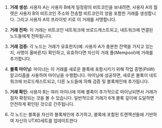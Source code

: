 1. **거래 생성:** 사용자 A는 사용자 B에게 일정량의 비트코인을 보내려면, 사용자 A의 월렛은 사용자 B의 비트코인 주소와 전송할 비트코인의 양을 포함한 거래를 생성합니다. 그리고 사용자 A의 프라이빗 키로 이 거래를 서명합니다.
    
2. **거래 전파:** 이 거래는 비트코인 네트워크에 브로드캐스트되고, 네트워크에 연결된 노드들에게 전파됩니다.
    
3. **거래 검증:** 각 노드는 거래가 유효한지(예: 사용자 A가 충분한 잔액을 가지고 있는지, 서명이 올바른지) 확인하고, 유효하다면 자신의 거래 풀(Mempool)에 거래를 추가합니다.
    
4. **블록 마이닝:** 마이너는 이 거래를 새로운 블록에 포함시키기 위해 작업 증명(PoW) 알고리즘을 사용하여 마이닝을 수행합니다. 마이닝에 성공하면, 새로운 블록이 네트워크에 브로드캐스트되고, 다른 노드들에 의해 검증 및 블록체인에 추가됩니다.
    
5. **거래 확인:** 사용자 B는 여러 마이너에 의해 블록이 추가적으로 마이닝되면서 거래가 점차 확정되는 것을 볼 수 있습니다. 일반적으로 거래가 6개 블록 깊이에 도달하면 안전하게 확인된 것으로 간주됩니다.

6. 각 노드는 블록을 자신의 블록체인에 추가하고, 블록에 포함된 트랜잭션들에 기반하여 자신의 UTXO세트를 업데이트한다